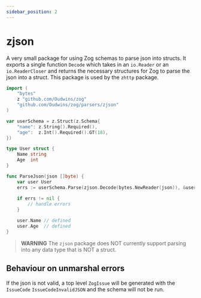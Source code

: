 ```yaml
---
sidebar_position: 2
---
```


# zjson

A very small package for using Zog schemas to parse json into structs. It exports a single function `Decode` which takes in an `io.Reader` or an `io.ReaderCloser` and returns the necessary structures for Zog to parse the json into a struct. This package is used by the `zhttp` package.

```go
import (
	"bytes"
	z "github.com/Oudwins/zog"
	"github.com/Oudwins/zog/parsers/zjson"
)

var userSchema = z.Struct(z.Schema{
	"name": z.String().Required(),
	"age":  z.Int().Required().GT(18),
})

type User struct {
	Name string
	Age  int
}

func ParseJson(json []byte) {
	var user User
	errs := userSchema.Parse(zjson.Decode(bytes.NewReader(json)), &user)
  
	if errs != nil {
		// handle errors
	}

	user.Name // defined
	user.Age  // defined
}
```

> **WARNING** The `zjson` package does NOT currently support parsing into any data type that is NOT a struct.


## Behaviour on unmarshal errors

If the json is not valid, a top level `ZogIssue` will be generated with the `IssueCode` `IssueCodeInvalidJSON` and the schema will not be run.
